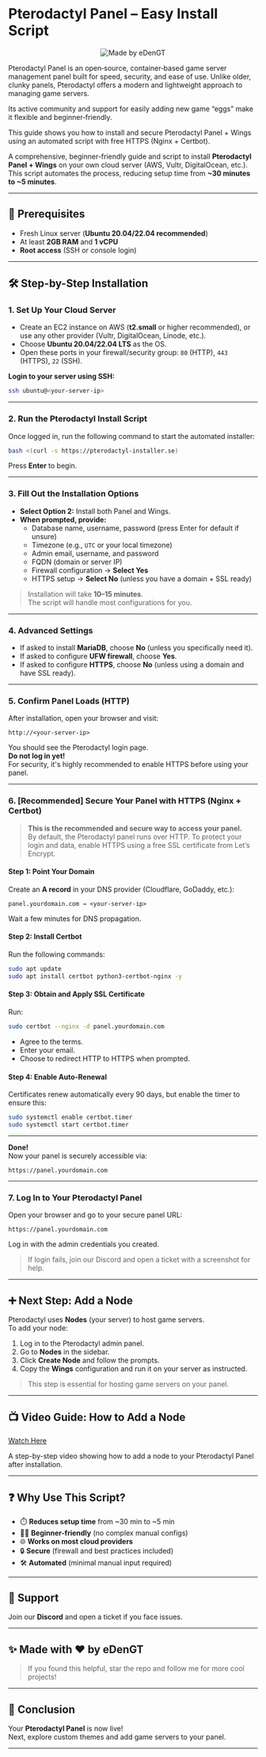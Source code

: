 # Pterodactyl Panel – Easy Install Script

<div align="center">
  <img src="https://img.shields.io/badge/Made%20by-eDen-blueviolet?style=for-the-badge&logo=github" alt="Made by eDenGT">
</div>

Pterodactyl Panel is an open‑source, container‑based game server management panel built for speed, security, and ease of use. Unlike older, clunky panels, Pterodactyl offers a modern and lightweight approach to managing game servers.

Its active community and support for easily adding new game “eggs” make it flexible and beginner‑friendly.

This guide shows you how to install and secure Pterodactyl Panel + Wings using an automated script with free HTTPS (Nginx + Certbot).

A comprehensive, beginner-friendly guide and script to install **Pterodactyl Panel + Wings** on your own cloud server (AWS, Vultr, DigitalOcean, etc.).  
This script automates the process, reducing setup time from **~30 minutes to ~5 minutes**.

---

## 🚦 Prerequisites

-   Fresh Linux server (**Ubuntu 20.04/22.04 recommended**)
-   At least **2GB RAM** and **1 vCPU**
-   **Root access** (SSH or console login)

---

## 🛠️ Step-by-Step Installation

### 1. Set Up Your Cloud Server

-   Create an EC2 instance on AWS (**t2.small** or higher recommended), or use any other provider (Vultr, DigitalOcean, Linode, etc.).
-   Choose **Ubuntu 20.04/22.04 LTS** as the OS.
-   Open these ports in your firewall/security group: `80` (HTTP), `443` (HTTPS), `22` (SSH).

**Login to your server using SSH:**

```bash
ssh ubuntu@<your-server-ip>
```

---

### 2. Run the Pterodactyl Install Script

Once logged in, run the following command to start the automated installer:

```bash
bash <(curl -s https://pterodactyl-installer.se)
```

Press **Enter** to begin.

---

### 3. Fill Out the Installation Options

-   **Select Option 2:** Install both Panel and Wings.
-   **When prompted, provide:**
    -   Database name, username, password (press Enter for default if unsure)
    -   Timezone (e.g., `UTC` or your local timezone)
    -   Admin email, username, and password
    -   FQDN (domain or server IP)
    -   Firewall configuration → **Select Yes**
    -   HTTPS setup → **Select No** (unless you have a domain + SSL ready)

> Installation will take **10–15 minutes**.  
> The script will handle most configurations for you.

---

### 4. Advanced Settings

-   If asked to install **MariaDB**, choose **No** (unless you specifically need it).
-   If asked to configure **UFW firewall**, choose **Yes**.
-   If asked to configure **HTTPS**, choose **No** (unless using a domain and have SSL ready).

---

### 5. Confirm Panel Loads (HTTP)

After installation, open your browser and visit:

```
http://<your-server-ip>
```

You should see the Pterodactyl login page.  
**Do not log in yet!**  
For security, it's highly recommended to enable HTTPS before using your panel.

---

### 6. [Recommended] Secure Your Panel with HTTPS (Nginx + Certbot)

> **This is the recommended and secure way to access your panel.**  
> By default, the Pterodactyl panel runs over HTTP. To protect your login and data, enable HTTPS using a free SSL certificate from Let’s Encrypt.

#### Step 1: Point Your Domain

Create an **A record** in your DNS provider (Cloudflare, GoDaddy, etc.):

```
panel.yourdomain.com → <your-server-ip>
```

Wait a few minutes for DNS propagation.

#### Step 2: Install Certbot

Run the following commands:

```bash
sudo apt update
sudo apt install certbot python3-certbot-nginx -y
```

#### Step 3: Obtain and Apply SSL Certificate

Run:

```bash
sudo certbot --nginx -d panel.yourdomain.com
```

-   Agree to the terms.
-   Enter your email.
-   Choose to redirect HTTP to HTTPS when prompted.

#### Step 4: Enable Auto-Renewal

Certificates renew automatically every 90 days, but enable the timer to ensure this:

```bash
sudo systemctl enable certbot.timer
sudo systemctl start certbot.timer
```

---

**Done!**  
Now your panel is securely accessible via:

```
https://panel.yourdomain.com
```

---

### 7. Log In to Your Pterodactyl Panel

Open your browser and go to your secure panel URL:

```
https://panel.yourdomain.com
```

Log in with the admin credentials you created.

> If login fails, join our Discord and open a ticket with a screenshot for help.

---

## ➕ Next Step: Add a Node

Pterodactyl uses **Nodes** (your server) to host game servers.  
To add your node:

1. Log in to the Pterodactyl admin panel.
2. Go to **Nodes** in the sidebar.
3. Click **Create Node** and follow the prompts.
4. Copy the **Wings** configuration and run it on your server as instructed.

> This step is essential for hosting game servers on your panel.

---

## 📺 Video Guide: How to Add a Node

[Watch Here](#) <!-- Replace # with your actual video link if available -->

A step-by-step video showing how to add a node to your Pterodactyl Panel after installation.

---

## ❓ Why Use This Script?

-   ⏱️ **Reduces setup time** from ~30 min to ~5 min
-   🧑‍💻 **Beginner-friendly** (no complex manual configs)
-   🌐 **Works on most cloud providers**
-   🔒 **Secure** (firewall and best practices included)
-   🛠️ **Automated** (minimal manual input required)

---

## 🛟 Support

Join our **Discord** and open a ticket if you face issues.

---

## ✨ Made with ❤️ by eDenGT

> If you found this helpful, star the repo and follow me for more cool projects!

---

## 🎉 Conclusion

Your **Pterodactyl Panel** is now live!  
Next, explore custom themes and add game servers to your panel.

---
